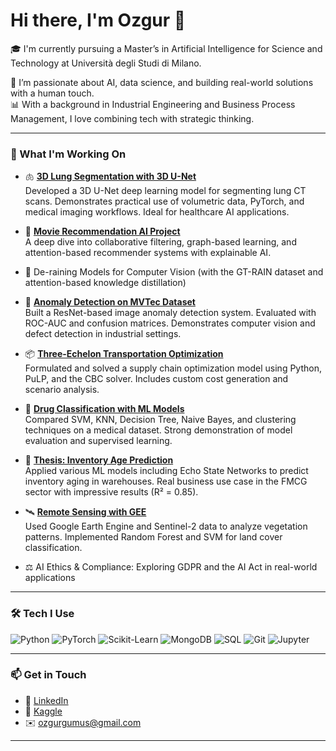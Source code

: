 # Hi there, I'm Ozgur 👋

🎓 I'm currently pursuing a Master’s in Artificial Intelligence for Science and Technology at Università degli Studi di Milano.

🚀 I’m passionate about AI, data science, and building real-world solutions with a human touch.  
📊 With a background in Industrial Engineering and Business Process Management, I love combining tech with strategic thinking.

---

### 💼 What I'm Working On

- 🫁 **[3D Lung Segmentation with 3D U-Net](https://github.com/ozgurgumus0/Deep-Learning-Based-3D-Lung-Segmentation)**  
  Developed a 3D U-Net deep learning model for segmenting lung CT scans. Demonstrates practical use of volumetric data, PyTorch, and medical imaging workflows. Ideal for healthcare AI applications.

- 🎥 **[Movie Recommendation AI Project](https://github.com/ozgurgumus0/Movie-Recommendation-AI)**  
  A deep dive into collaborative filtering, graph-based learning, and attention-based recommender systems with explainable AI.

- 📸 De-raining Models for Computer Vision (with the GT-RAIN dataset and attention-based knowledge distillation)

- 🤖 **[Anomaly Detection on MVTec Dataset]([https://github.com/ozgurgumus0/mvtec-anomaly-detection](https://github.com/ozgurgumus0/mvtec-anomaly-detection-resnet))**  
  Built a ResNet-based image anomaly detection system. Evaluated with ROC-AUC and confusion matrices. Demonstrates computer vision and defect detection in industrial settings.

- 📦 **[Three-Echelon Transportation Optimization](https://github.com/ozgurgumus0/three-echelon-transportation-model)**  
  Formulated and solved a supply chain optimization model using Python, PuLP, and the CBC solver. Includes custom cost generation and scenario analysis.

- 💊 **[Drug Classification with ML Models](https://github.com/ozgurgumus0/drug-classification-ml-models)**  
  Compared SVM, KNN, Decision Tree, Naive Bayes, and clustering techniques on a medical dataset. Strong demonstration of model evaluation and supervised learning.

- 🔬 **[Thesis: Inventory Age Prediction](https://github.com/ozgurgumus0/inventory-age-prediction-esn)**  
  Applied various ML models including Echo State Networks to predict inventory aging in warehouses. Real business use case in the FMCG sector with impressive results (R² = 0.85).

- 🛰️ **[Remote Sensing with GEE](https://github.com/ozgurgumus0/remote-sensing-ndvi-analysis-earthengine)**  
  Used Google Earth Engine and Sentinel-2 data to analyze vegetation patterns. Implemented Random Forest and SVM for land cover classification.

- ⚖️ AI Ethics & Compliance: Exploring GDPR and the AI Act in real-world applications

---

### 🛠️ Tech I Use

![Python](https://img.shields.io/badge/-Python-black?logo=python)
![PyTorch](https://img.shields.io/badge/-PyTorch-red?logo=pytorch)
![Scikit-Learn](https://img.shields.io/badge/-Scikit--Learn-orange?logo=scikit-learn)
![MongoDB](https://img.shields.io/badge/-MongoDB-4EA94B?logo=mongodb)
![SQL](https://img.shields.io/badge/-SQL-4479A1?logo=postgresql)
![Git](https://img.shields.io/badge/-Git-black?logo=git)
![Jupyter](https://img.shields.io/badge/-Jupyter-F37626?logo=jupyter)

---

### 📫 Get in Touch

- 💼 [LinkedIn](https://www.linkedin.com/in/ozgurgumus/)
- 🧠 [Kaggle](https://www.kaggle.com/ozgurgumus)
- ✉️ ozgurgumus@gmail.com

---
